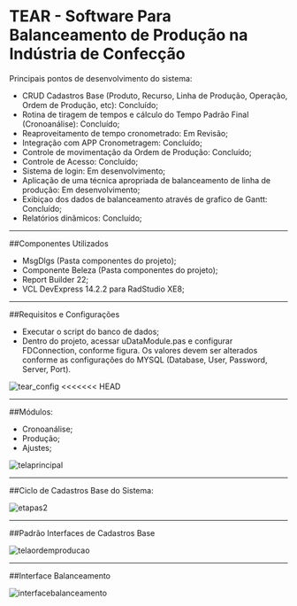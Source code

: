 # TEAR - Software Para Balanceamento de Produção na Indústria de Confecção

Principais pontos de desenvolvimento do sistema:
* CRUD Cadastros Base (Produto, Recurso, Linha de Produção, Operação, Ordem de Produção, etc): Concluído;
* Rotina de tiragem de tempos e cálculo do Tempo Padrão Final (Cronoanálise): Concluído;
* Reaproveitamento de tempo cronometrado: Em Revisão;
* Integração com APP Cronometragem: Concluído;
* Controle de movimentação da Ordem de Produção: Concluído;
* Controle de Acesso: Concluído;
* Sistema de login: Em desenvolvimento;
* Aplicação de uma técnica apropriada de balanceamento de linha de produção: Em desenvolvimento;
* Exibiçao dos dados de balanceamento através de grafico de Gantt: Concluído; 
* Relatórios dinâmicos: Concluído;

_____________________________________________________________________________

##Componentes Utilizados
* MsgDlgs (Pasta componentes do projeto);
* Componente Beleza (Pasta componentes do projeto);
* Report Builder 22;
* VCL DevExpress 14.2.2 para RadStudio XE8;

_____________________________________________________________________________

##Requisitos e Configurações
* Executar o script do banco de dados;
* Dentro do projeto, acessar uDataModule.pas e configurar FDConnection, conforme figura. Os valores devem ser alterados conforme as configurações do MYSQL (Database, User, Password,  Server, Port).

![tear_config](https://cloud.githubusercontent.com/assets/6893004/21574888/ba15b3e2-cee2-11e6-8f2e-f4a24bf7cee8.png)
<<<<<<< HEAD

_____________________________________________________________________________

##Módulos: 
* Cronoanálise; 
* Produção; 
* Ajustes;


![telaprincipal](https://cloud.githubusercontent.com/assets/6893004/21729935/752f71da-d434-11e6-9ad4-491efbeabdd1.png)

_____________________________________________________________________________

##Ciclo de Cadastros Base do Sistema: 

![etapas2](https://cloud.githubusercontent.com/assets/6893004/21731301/d39854ac-d43a-11e6-8bcd-70b115313662.png)

_____________________________________________________________________________

##Padrão Interfaces de Cadastros Base

![telaordemproducao](https://cloud.githubusercontent.com/assets/6893004/21730731/36ba94c6-d438-11e6-8273-db850e38e825.png)

_____________________________________________________________________________

##Interface Balanceamento

![interfacebalanceamento](https://cloud.githubusercontent.com/assets/6893004/21731048/97df290a-d439-11e6-9b4e-d476fec97dad.png)
